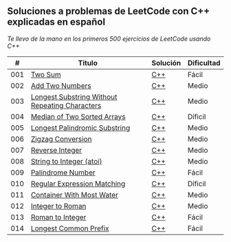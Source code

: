 ## Soluciones a problemas de LeetCode con C++ explicadas en español

_Te llevo de la mano en los primeros 500 ejercicios de LeetCode usando C++_

| # | Titulo | Solución | Dificultad |
|---| ----- | -------- | ---------- |
|001|[Two Sum](https://leetcode.com/problems/two-sum/) | [C++](https://github.com/Jonas-Lara/Ergo/blob/master/Algoritmos/01-TwoSums.cpp)|Fácil|
|002|[Add Two Numbers](https://leetcode.com/problems/add-two-numbers/) | [C++](https://github.com/Jonas-Lara/Ergo/blob/master/Algoritmos/02-AddTwoNumbers.cpp)|Medio|
|003|[Longest Substring Without Repeating Characters](https://leetcode.com/problems/longest-substring-without-repeating-characters/) | [C++](https://github.com/Jonas-Lara/Ergo/blob/master/Algoritmos/03-LongestSubstringWithoutRepeatingCharacters.cpp)|Medio|
|004|[Median of Two Sorted Arrays](https://leetcode.com/problems/median-of-two-sorted-arrays/) | [C++]()|Díficil|
|005|[Longest Palindromic Substring](https://leetcode.com/problems/longest-palindromic-substring/) | [C++]()|Medio|
|006|[Zigzag Conversion](https://leetcode.com/problems/zigzag-conversion/) | [C++]()|Medio|
|007|[Reverse Integer](https://leetcode.com/problems/reverse-integer/) | [C++]()|Medio|
|008|[String to Integer (atoi)](https://leetcode.com/problems/string-to-integer-atoi/) | [C++]()|Medio|
|009|[Palindrome Number](https://leetcode.com/problems/palindrome-number/) | [C++]()|Fácil|
|010|[Regular Expression Matching](https://leetcode.com/problems/regular-expression-matching/) | [C++]()|Díficil|
|011|[Container With Most Water](https://leetcode.com/problems/container-with-most-water/) | [C++]()|Medio|
|012|[Integer to Roman](https://leetcode.com/problems/integer-to-roman/) | [C++]()|Medio|
|013|[Roman to Integer](https://leetcode.com/problems/roman-to-integer/) | [C++]()|Fácil|
|014|[Longest Common Prefix](https://leetcode.com/problems/longest-common-prefix/) | [C++]()|Fácil|

